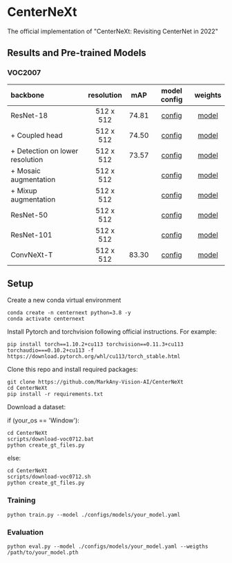 # CenterNeXt
The official implementation of "CenterNeXt: Revisiting CenterNet in 2022"

## Results and Pre-trained Models

### VOC2007
| backbone | resolution | mAP | model config | weights |
|:---|:---:|:---:|:---:| :---:|
| ResNet-18 | 512 x 512  | 74.81 | [config](./configs/models/r18_s4.yaml) |[model]() |
| + Coupled head | 512 x 512  | 74.50 | [config](./configs/models/r18_s4_coupled.yaml) |[model]() |
| + Detection on lower resolution | 512 x 512  |  73.57  | [config](/configs/models/r18_s8_coupled.yaml) |[model]() |
| + Mosaic augmentation  | 512 x 512  | | [config](/configs/models/r18_s8_coupled_mosaic.yaml) |[model]() |
| + Mixup augmentation | 512 x 512  | | [config](/configs/models/r18_s8_coupled_mosaic_mixup.yaml) |[model]() |
| ResNet-50 | 512 x 512  | | [config](/configs/models/r50.yaml) |[model]() |
| ResNet-101 | 512 x 512  | | [config](/configs/models/r101.yaml) |[model]() |
| ConvNeXt-T | 512 x 512  | 83.30 | [config](/configs/models/convnext-t.yaml) |[model]() |

## Setup
Create a new conda virtual environment

```
conda create -n centernext python=3.8 -y
conda activate centernext
```

Install Pytorch and torchvision following official instructions. For example:

```
pip install torch==1.10.2+cu113 torchvision==0.11.3+cu113 torchaudio===0.10.2+cu113 -f https://download.pytorch.org/whl/cu113/torch_stable.html
```

Clone this repo and install required packages:
```
git clone https://github.com/MarkAny-Vision-AI/CenterNeXt
cd CenterNeXt
pip install -r requirements.txt
```

Download a dataset:

if (your_os == 'Window'):
```
cd CenterNeXt
scripts/download-voc0712.bat
python create_gt_files.py
```
else:
```
cd CenterNeXt
scripts/download-voc0712.sh
python create_gt_files.py
```

### Training
```
python train.py --model ./configs/models/your_model.yaml
```

### Evaluation
```
python eval.py --model ./configs/models/your_model.yaml --weigths /path/to/your_model.pth
```
